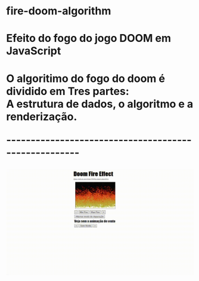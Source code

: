 # fire-doom-algorithm
<h1>Efeito do fogo do jogo DOOM em JavaScript<h1>
<p>O algoritimo do fogo do doom é dividido em Tres partes:<br>A estrutura de dados, o algoritmo e a renderização.</p>
<p>-----------------------------------------------------<p>
<p>
    <img src="doom-effect.gif" width="550">
  </a>
</p>
